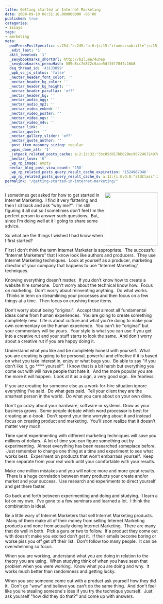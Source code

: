 ```yaml
---
title: Getting started in Internet Marketing
date: 2008-09-10 00:51:18.000000000 -05:00
published: true
categories:
- Essays
tags:
- marketing
meta:
  podPressPostSpecific: s:254:"s:245:"a:6:{s:15:"itunes:subtitle";s:15:"##PostExcerpt##";s:14:"itunes:summary";s:15:"##PostExcerpt##";s:15:"itunes:keywords";s:17:"##WordPressCats##";s:13:"itunes:author";s:10:"##Global##";s:15:"itunes:explicit";s:2:"No";s:12:"itunes:block";s:2:"No";}";";
  _edit_last: '1'
  aktt_tweeted: '1'
  _sexybookmarks_shortUrl: http://b2l.me/4uhep
  _sexybookmarks_permaHash: 589d8cc7d872c6aae5df55f704fc16b8
  dsq_thread_id: '43133099'
  _wpb_vc_js_status: 'false'
  _nectar_header_font_color: ''
  _nectar_header_bg_color: ''
  _nectar_header_bg_height: ''
  _nectar_header_parallax: 'off'
  _nectar_header_bg: ''
  _nectar_audio_ogg: ''
  _nectar_audio_mp3: ''
  _nectar_video_embed: ''
  _nectar_video_poster: ''
  _nectar_video_ogv: ''
  _nectar_video_m4v: ''
  _nectar_link: ''
  _nectar_quote: ''
  _nectar_gallery_slider: 'off'
  _nectar_quote_author: ''
  _post_item_masonry_sizing: regular
  _wpas_done_all: '1'
  _jetpack_related_posts_cache: a:2:{s:32:"3bc05dd17bb629ec95724672407d4b19";a:2:{s:7:"expires";i:1502365673;s:7:"payload";a:3:{i:0;a:1:{s:2:"id";i:2105;}i:1;a:1:{s:2:"id";i:1267;}i:2;a:1:{s:2:"id";i:872;}}}s:32:"8f6677c9d6b0f903e98ad32ec61f8deb";a:2:{s:7:"expires";i:1502366009;s:7:"payload";a:3:{i:0;a:1:{s:2:"id";i:2105;}i:1;a:1:{s:2:"id";i:1267;}i:2;a:1:{s:2:"id";i:1821;}}}}
  _nectar_love: '0'
  _wp_rp_image: empty
  nectar_blog_post_view_count: '158'
  _wp_rp_related_posts_query_result_cache_expiration: '1524987346'
  _wp_rp_related_posts_query_result_cache_6: a:12:{i:0;O:8:"stdClass":2:{s:7:"post_id";s:4:"1157";s:5:"score";s:16:"40.6690305993499";}i:1;O:8:"stdClass":2:{s:7:"post_id";s:4:"4935";s:5:"score";s:17:"40.37438116983339";}i:2;O:8:"stdClass":2:{s:7:"post_id";s:4:"1133";s:5:"score";s:17:"40.37438116983339";}i:3;O:8:"stdClass":2:{s:7:"post_id";s:4:"1267";s:5:"score";s:18:"39.760909020809024";}i:4;O:8:"stdClass":2:{s:7:"post_id";s:4:"4873";s:5:"score";s:17:"39.00477675296613";}i:5;O:8:"stdClass":2:{s:7:"post_id";s:4:"1778";s:5:"score";s:18:"36.564071986068534";}i:6;O:8:"stdClass":2:{s:7:"post_id";s:4:"1183";s:5:"score";s:17:"36.45878451902786";}i:7;O:8:"stdClass":2:{s:7:"post_id";s:4:"1185";s:5:"score";s:18:"36.408148903165426";}i:8;O:8:"stdClass":2:{s:7:"post_id";s:4:"2105";s:5:"score";s:17:"35.80793971822564";}i:9;O:8:"stdClass":2:{s:7:"post_id";s:4:"1811";s:5:"score";s:18:"35.665021790266934";}i:10;O:8:"stdClass":2:{s:7:"post_id";s:3:"267";s:5:"score";s:18:"35.665021790266934";}i:11;O:8:"stdClass":2:{s:7:"post_id";s:4:"1209";s:5:"score";s:18:"35.534761613156505";}}
permalink: "/getting-started-in-internet-marketing/"
---
```

<p><img src="{{ site.baseurl }}/posts/2008/09/search_internet_marketing.jpg" alt="" width="175" align="right" /></p>
<p style="text-align: left;">I sometimes get asked for how to get started in Internet Marketing.  I find it very flattering and then I sit back and ask "why me?".  I'm still figuring it all out so I sometimes don't feel I'm the perfect person to answer such questions.  But, since I'm doing well at it I going to share some advice.</p>
<p>So what are the things I wished I had know when I first started?</p>
<p>First I don't think the term Internet Marketer is appropriate.  The successful "Internet Marketers" that I know look like authors and producers.  They use Internet Marketing techniques.  Look at yourself as a producer, marketing director of your company that happens to use "Internet Marketing" techniques.</p>
<p>Knowing everything doesn't matter.  If you don't know how to create a website hire someone.  Don't worry about the technical know how.  Focus on marketing.  Don't worry about reinventing anything.  Do what works.  Thinks in term on streamlining your processes and then focus on a few things at a time.  Then focus on crushing those items.</p>
<p>Don't worry about being "original".  Accept that almost all fundamental ideas come from human experiences.  You are going to create something completely new.  Life is about culture and what you're doing to make your own commentary on the human experience.  You can't be "original" but your commentary will be yours.  Your style is what you can use if you get into a creative rut and your stuff starts to look the same.  And don't worry about a creative rut if you are happy doing it.</p>
<p>Understand what you like and be completely honest with yourself.  What you are creating is going to be personal, powerful and effective if it is based on what you take interest in, enjoy or what bugs you.  Be able to say "if you don't like it, go **** yourself".  I know that is a bit harsh but everything you come out with will have people that hate it.  And the more popular you are the more it will happen.  Look at it as a sign, a very good sign.  Be fearless.</p>
<p>If you are creating for someone else as a work-for-hire situation ignore everything I've said.  Do what gets paid.  Tell your client they are the smartest person in the world.  Do what you care about on your own dime.</p>
<p>Don't go crazy about your hardware, software or systems. Grow as your business grows.  Some people debate which word processor is best for creating an e-book.  Don't spend your time worrying about it and instead focus on creating product and marketing.  You'll soon realize that it doesn't matter very much.</p>
<p>Time spent experimenting with different marketing techniques will save you millions of dollars.  A lot of time you can figure something out by experimenting.  Almost everything has been researched someplace before.  Just remember to change one thing at a time and experiment to see what works best.  Experiment on products that won't embarrass yourself.  Keep them separate from your real work until your comfortable with your results.</p>
<p>Make one million mistakes and you will notice more and more great results.  There is a huge correlation between many products your create and/or market and your success.  Use research and experiments to direct yourself and get there faster.</p>
<p>Go back and forth between experimenting and doing and studying.  I learn a lot on my own.  I've gone to a few seminars and learned a lot.  I think the combination is ideal.</p>
<p>Be a little wary of Internet Marketers that sell Internet Marketing products.  Many of them make all of their money from selling Internet Marketing products and none from actually doing Internet Marketing.  There are many that do well in both.  Pick a guru or two to follow.  If a product they come out with doesn't make you excited don't get it.  If their emails become boring or worse piss you off get off their list.  Don't follow too many people.  It can be overwhelming so focus.</p>
<p>When you are working, understand what you are doing in relation to the theory you are using.  When studying think of when you have seen that problem when you were working.  Know what you are doing and why.  It works much better than randomness and getting lucky.</p>
<p>When you see someone come out with a product ask yourself how they did it.  Don't go "wow" and believe you can't do the same thing.  And don't feel like you're stealing someone's idea if you try the technique yourself.  Just ask yourself "how did they do that?" and come up with answers.</p>
